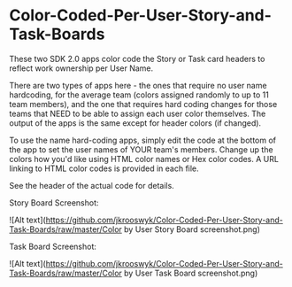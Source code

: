 Color-Coded-Per-User-Story-and-Task-Boards
==========================================

These two SDK 2.0 apps color code the Story or Task card headers to reflect work ownership per User Name.

There are two types of apps here - the ones that require no user name hardcoding, for the average team (colors assigned randomly to up to 11 team members), and the one that requires hard coding changes for those teams that NEED to be able to assign each user color themselves. The output of the apps is the same except for header colors (if changed).

To use the name hard-coding apps, simply edit the code at the bottom of the app to set the user names of YOUR team's members.  Change up the colors how you'd like using HTML color names or Hex color codes. A URL linking to HTML color codes is provided in each file.

See the header of the actual code for details.

Story Board Screenshot:<P>
![Alt text](https://github.com/jkrooswyk/Color-Coded-Per-User-Story-and-Task-Boards/raw/master/Color by User Story Board screenshot.png)

Task Board Screenshot:<P>
![Alt text](https://github.com/jkrooswyk/Color-Coded-Per-User-Story-and-Task-Boards/raw/master/Color by User Task Board screenshot.png)